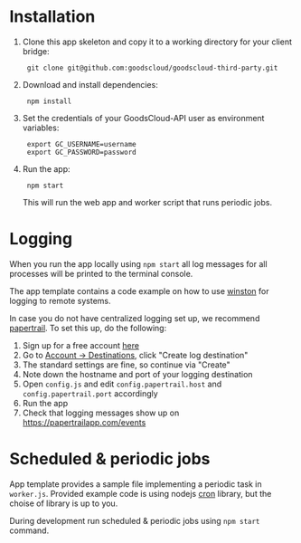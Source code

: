 Installation
============

1. Clone this app skeleton and copy it to a working directory for your client bridge:

        git clone git@github.com:goodscloud/goodscloud-third-party.git

2. Download and install dependencies:

        npm install

3. Set the credentials of your GoodsCloud-API user as environment variables:

        export GC_USERNAME=username
        export GC_PASSWORD=password

4. Run the app:

        npm start

   This will run the web app and worker script that runs periodic jobs.


Logging
=======

When you run the app locally using `npm start` all log messages for all processes will be printed to the terminal console.

The app template contains a code example on how to use [winston](https://github.com/flatiron/winston) for logging to remote systems.

In case you do not have centralized logging set up, we recommend [papertrail](https://papertrailapp.com/). To set this up, do the following:

1. Sign up for a free account [here](https://papertrailapp.com/)
2. Go to [Account -> Destinations](https://papertrailapp.com/account/destinations), click "Create log destination"
3. The standard settings are fine, so continue via "Create"
4. Note down the hostname and port of your logging destination
5. Open `config.js` and edit `config.papertrail.host` and `config.papertrail.port` accordingly
6. Run the app
7. Check that logging messages show up on https://papertrailapp.com/events


Scheduled & periodic jobs
=========================

App template provides a sample file implementing a periodic task in `worker.js`. Provided example code is using nodejs [cron](https://github.com/ncb000gt/node-cron) library, but the choise of library is up to you.

During development run scheduled & periodic jobs using `npm start` command.
